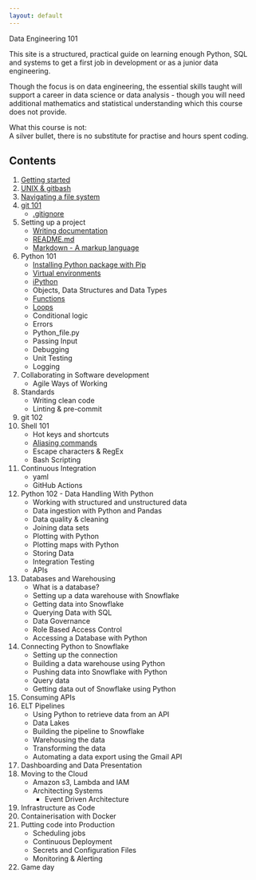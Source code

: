 ```yaml
---
layout: default
---
```

Data Engineering 101

This site is a structured, practical guide on learning enough Python, SQL and systems to get a first job in development or as a junior data engineering.


Though the focus is on data engineering, the essential skills taught will support a career in data science or data analysis - though you will need additional mathematics and statistical understanding which this course does not provide.


What this course is not:  
A silver bullet, there is no substitute for practise and hours spent coding.


## Contents
1. [Getting started](100/getting-started.md)
1. [UNIX & gitbash](100/intro-to-unix-and-gitbash.md)
1. [Navigating a file system](100/navigating-a-file-system.md)
1. [git 101](git/101.md)
    - [.gitignore](git/gitignore.md)
1. Setting up a project
    - [Writing documentation](writing-documentation/writing-documentation.md)
    - [README.md](writing-documentation/README.md)
    - [Markdown - A markup language](writing-documentation/Markdown.md)
1. Python 101
    - [Installing Python package with Pip](python/pip-the-package-manager.md)
    - [Virtual environments](python/virtual-environments.md)
    - [iPython](python/ipython.md)
    - Objects, Data Structures and Data Types
    - [Functions](python/functions.md)
    - [Loops](python/loops.md)
    - Conditional logic
    - Errors
    - Python_file.py
    - Passing Input
    - Debugging
    - Unit Testing
    - Logging
1. Collaborating in Software development
    - Agile Ways of Working
1. Standards
    - Writing clean code
    - Linting & pre-commit
1. git 102
1. Shell 101
    - Hot keys and shortcuts
    - [Aliasing commands](shell/aliasing.md)
    - Escape characters & RegEx
    - Bash Scripting
1. Continuous Integration
    - yaml
    - GitHub Actions
1. Python 102 - Data Handling With Python
    - Working with structured and unstructured data
    - Data ingestion with Python and Pandas
    - Data quality & cleaning
    - Joining data sets
    - Plotting with Python
    - Plotting maps with Python
    - Storing Data
    - Integration Testing
    - APIs
1. Databases and Warehousing
    - What is a database?
    - Setting up a data warehouse with Snowflake
    - Getting data into Snowflake
    - Querying Data with SQL
    - Data Governance
    - Role Based Access Control
    - Accessing a Database with Python
1. Connecting Python to Snowflake
    - Setting up the connection
    - Building a data warehouse using Python
    - Pushing data into Snowflake with Python
    - Query data
    - Getting data out of Snowflake using Python
1. Consuming APIs
1. ELT Pipelines
    - Using Python to retrieve data from an API
    - Data Lakes
    - Building the pipeline to Snowflake
    - Warehousing the data
    - Transforming the data
    - Automating a data export using the Gmail API
1. Dashboarding and Data Presentation
1. Moving to the Cloud
    - Amazon s3, Lambda and IAM
    - Architecting Systems
        - Event Driven Architecture
1. Infrastructure as Code
1. Containerisation with Docker
1. Putting code into Production
    - Scheduling jobs
    - Continuous Deployment
    - Secrets and Configuration Files
    - Monitoring & Alerting
1. Game day
